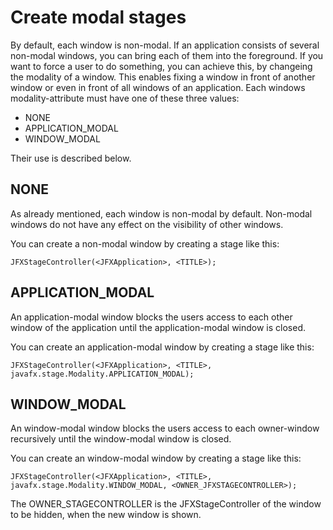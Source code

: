 # Create modal stages
By default, each window is non-modal. If an application consists of several non-modal windows, you can bring each of them into the foreground. If you want to force a user to do something, you can achieve this, by changeing the modality of a window. This enables fixing a window in front of another window or even in front of all windows of an application. Each windows modality-attribute must have one of these three values:
- NONE
- APPLICATION_MODAL
- WINDOW_MODAL  

Their use is described below.

## NONE
As already mentioned, each window is non-modal by default. Non-modal windows do not have any effect on the visibility of other windows.

You can create a non-modal window by creating a stage like this:
```
JFXStageController(<JFXApplication>, <TITLE>);
```

## APPLICATION_MODAL
An application-modal window blocks the users access to each other window of the application until the application-modal window is closed.

You can create an application-modal window by creating a stage like this:
```
JFXStageController(<JFXApplication>, <TITLE>, javafx.stage.Modality.APPLICATION_MODAL);
```
## WINDOW_MODAL
An window-modal window blocks the users access to each owner-window recursively until the window-modal window is closed.

You can create an window-modal window by creating a stage like this:
```
JFXStageController(<JFXApplication>, <TITLE>, javafx.stage.Modality.WINDOW_MODAL, <OWNER_JFXSTAGECONTROLLER>);
```
The OWNER_STAGECONTROLLER is the JFXStageController of the window to be hidden, when the new window is shown.
